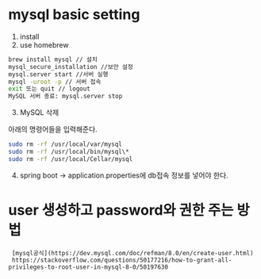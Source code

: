 # mysql basic setting

1.  install
2.  use homebrew

```bash
brew install mysql // 설치
mysql_secure_installation //보안 설정
mysql.server start //서버 실행
mysql -uroot -p // 서버 접속
exit 또는 quit // logout
MySQL 서버 종료: mysql.server stop
```

3.  MySQL 삭제

아래의 명령어들을 입력해준다.

```bash
sudo rm -rf /usr/local/var/mysql
sudo rm -rf /usr/local/bin/mysql\*
sudo rm -rf /usr/local/Cellar/mysql
```

4.  spring boot -> application.properties에 db접속 정보를 넣어야 한다.

# user 생성하고 password와 권한 주는 방법

     [mysql공식](https://dev.mysql.com/doc/refman/8.0/en/create-user.html)
     https://stackoverflow.com/questions/50177216/how-to-grant-all-privileges-to-root-user-in-mysql-8-0/50197630
